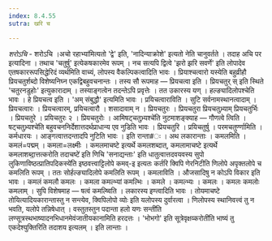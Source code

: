 ```yaml
---
index: 8.4.55
sutra: खरि च

---
```

_शरोऽचि_ - शरोऽचि ।अचो रहाभ्या॑मित्यतो 'द्वे' इति, 'नादिन्याक्रोशे' इत्यतो नेति चानुवर्तते । तदाह अचि पर इत्यादिना । तथाच 'चतुर्षु' इत्येकषकारमेव रूपम् । नच सत्यपि द्वित्वे 'झरो झरि सवर्णे' इति लोपादेव एतषकाररूपसिद्धेरिदं व्यर्थमिति वाच्यं, लोपस्य वैकल्पिकत्वादिति भावः । प्रियाश्चत्वारो यस्येति बहुव्रीहौ प्रियचतुर्शब्दो विशेष्यनिघ्न एकद्विबहुवचनान्तः । तस्य सौ रूपमाह — प्रियचत्वा इति । प्रियचतुर् स् इति स्थिते 'चतुरनडुहोः' इत्युकारादाम् । तस्याङ्गत्वेन तदन्तेऽपि प्रवृत्तेः । तत उकारस्य यण् । हल्ङ्यादिलोपश्चेति भावः । हे प्रियचत्व इति । 'अम् संबुद्धौ' इत्यमिति भावः । प्रयिचत्वाराविति । सुटि सर्वनामस्थानत्वादाम् । प्रियचत्वारः । प्रियचत्वारम्, प्रयिचत्वारौ । शसादावाम् न । प्रियचतुरः । प्रियचतुरा प्रियचतुभ्र्याम् प्रियचतुर्भिः । प्रियचतुरे । प्रयिचतुरः २ । प्रियचतुरोः । आमिषट्चतुभ्र्यश्चे॑ति नुटमाशङ्क्याह — गौणत्वे त्विति ।षट्चतुभ्र्यश्चे॑ति बहुवचननिर्देशात्तदर्थप्राधान्य एव नुडिति भावः । प्रियचतुरि । प्रयिचतुर्षु । परमचतुर्ण्णामिति । कर्मधारयः । आङ्गत्वात्तदन्तादपि नुटिति भावः । इति रान्ता#ः । अथ लकारान्ताः । कमलमिति । कमलं=पद्मम् । कमला=लक्ष्मीः । कमलमाचष्टे इत्यर्थे कमलशब्दात्, कमलामाचष्टे इत्यर्थे कमलाशब्दा॒त्तत्करोति तदाचष्टे॑ इति णिचि 'सनाद्यन्ताः' इति धातुत्वात्तदवयवस्य सुपो लुकिणाविष्ठत्प्रातिपदिकस्ये॑ति इष्ठवत्त्वाट्टिलोपे कमव्-इ इत्यतः कर्तरि क्विपि णेरनिटीति णिलोपे अपृक्तलोपे च कमलिति रूपम् । ततः सोर्हल्ङ्यादिलोपे कमलिति रूपम् । कमलाविति । औजसादिषु न कोऽपि विकार इति भावः । कमलं कमलौ कमलः । कमला कमल्भ्यां कमल्भिः । कमले । कमल्भ्यः । कमलः । कमलः कमलोः कमलाम् । सुपि विशेषमाह — षत्वं कमल्ष्विति । लकारस्य इण्त्वादिति भावः । तोयमाचष्टे तोयित्यादियकारान्तास्तु न सन्त्येव, क्विपिलोपो व्योः इति यलोपस्य दुर्वारत्वा । णिलोपस्य स्थानिवत्त्वं तु न भवति, यलोपे तन्निषेधात् । वस्तुतस्तुन पदान्ता हलो यणः सन्ती॑ति लण्सूत्रस्थभाष्यादनभिधानमेवंजातीयकानामिति हरदत्तः । 'भोभगो' इति सूत्रेवृक्षव्करोती॑ति भाष्यं तु एकदेश्युक्तिरिति तदाशय इत्यलम् । इति लान्ताः ।